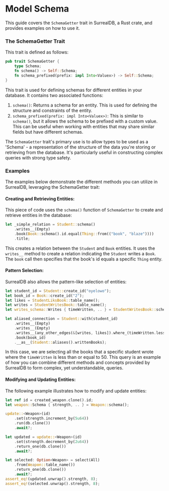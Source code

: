 # Model Schema

This guide covers the `SchemaGetter` trait in SurrealDB, a Rust crate, and provides examples on how to use it.

### The SchemaGetter Trait

This trait is defined as follows:

```rust
pub trait SchemaGetter {
    type Schema;
    fn schema() -> Self::Schema;
    fn schema_prefixed(prefix: impl Into<Valuex>) -> Self::Schema;
}
```

This trait is used for defining schemas for different entities in your database. It contains two associated functions:

1. `schema()`: Returns a schema for an entity. This is used for defining the structure and constraints of the entity.
2. `schema_prefixed(prefix: impl Into<Valuex>)`: This is similar to `schema()`, but it allows the schema to be prefixed with a custom value. This can be useful when working with entities that may share similar fields but have different schemas.

The `SchemaGetter` trait's primary use is to allow types to be used as a 'Schema' - a representation of the structure of the data you're storing or retrieving from the database. It's particularly useful in constructing complex queries with strong type safety.

### Examples

The examples below demonstrate the different methods you can utilize in SurrealDB, leveraging the SchemaGetter trait:

#### Creating and Retrieving Entities:

This piece of code uses the `schema()` function of `SchemaGetter` to create and retrieve entities in the database:

```rust
let _simple_relation = Student::schema()
    .writes__(Empty)
    .book(Book::schema().id.equal(Thing::from(("book", "blaze"))))
    .title;
```

This creates a relation between the `Student` and `Book` entities. It uses the `writes__` method to create a relation indicating the `Student` writes a `Book`. The `book` call then specifies that the book's id equals a specific `Thing` entity.

#### Pattern Selection:

SurrealDB also allows the pattern-like selection of entities:

```rust
let student_id = Student::create_id("oyelowo");
let book_id = Book::create_id("2");
let likes = StudentLiksBook::table_name();
let writes = StudentWritesBook::table_name();
let writes_schema::Writes { timeWritten, .. } = StudentWritesBook::schema();

let aliased_connection = Student::with(student_id)
    .writes__(Empty)
    .writes__(Empty)
    .writes__(any_other_edges(&[writes, likes]).where_(timeWritten.less_than_or_equal(50)))
    .book(book_id)
    .__as__(Student::aliases().writtenBooks);
```

In this case, we are selecting all the books that a specific student wrote where the `timeWritten` is less than or equal to 50. This query is an example of how you can combine different methods and concepts provided by SurrealDB to form complex, yet understandable, queries.

#### Modifying and Updating Entities:

The following example illustrates how to modify and update entities:

```rust
let ref id = created_weapon.clone().id;
let weapon::Schema { strength, .. } = Weapon::schema();

update::<Weapon>(id)
    .set(strength.increment_by(5u64))
    .run(db.clone())
    .await?;

let updated = update::<Weapon>(id)
    .set(strength.decrement_by(2u64))
    .return_one(db.clone())
    .await?;

let selected: Option<Weapon> = select(All)
    .from(Weapon::table_name())
    .return_one(db.clone())
    .await?;
assert_eq!(updated.unwrap().strength, 8);
assert_eq!(selected.unwrap().strength, 8);
```
